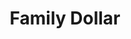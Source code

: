 ---
title: "Family Dollar"
url: /atlanta/family-dollar-lakewood-avenue-southeast/
shop: Kramladen
---